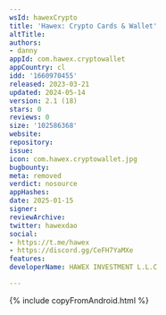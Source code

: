 ```yaml
---
wsId: hawexCrypto
title: 'Hawex: Crypto Cards & Wallet'
altTitle: 
authors:
- danny
appId: com.hawex.cryptowallet
appCountry: cl
idd: '1660970455'
released: 2023-03-21
updated: 2024-05-14
version: 2.1 (18)
stars: 0
reviews: 0
size: '102586368'
website: 
repository: 
issue: 
icon: com.hawex.cryptowallet.jpg
bugbounty: 
meta: removed
verdict: nosource
appHashes: 
date: 2025-01-15
signer: 
reviewArchive: 
twitter: hawexdao
social:
- https://t.me/hawex
- https://discord.gg/CeFH7YaMXe
features: 
developerName: HAWEX INVESTMENT L.L.C

---
```


{% include copyFromAndroid.html %}